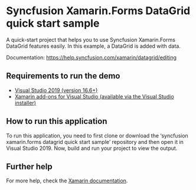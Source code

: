 # Syncfusion Xamarin.Forms DataGrid quick start sample

A quick-start project that helps you to use Syncfusion Xamarin.Forms DataGrid features easily. In this example, a DataGrid is added with data.

Documentation: https://help.syncfusion.com/xamarin/datagrid/editing 

## Requirements to run the demo
* [Visual Studio 2019 (version 16.6+)]( https://visualstudio.microsoft.com/downloads)
* [Xamarin add-ons for Visual Studio (available via the Visual Studio installer)]( https://visualstudio.microsoft.com/xamarin/)

## How to run this application
To run this application, you need to first clone or download the ‘syncfusion xamarin.forms datagrid quick start sample’ repository and then open it in Visual Studio 2019. Now, build and run your project to view the output.

## Further help
For more help, check the [Xamarin documentation](https://docs.microsoft.com/en-us/xamarin/get-started/).
